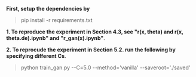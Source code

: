 
**First, setup the dependencies by**
>pip install -r requirements.txt

**1. To reproduce the experiment in Section 4.3, see "r(x, theta) and r(x, theta.de).ipynb" and "r_gan(x).ipynb"**.

**2. To reprocude the experiment in Section 5.2. run the following by specifying different Cs**.
>python train_gan.py --C=5.0 --method='vanilla' --saveroot='./saved'
